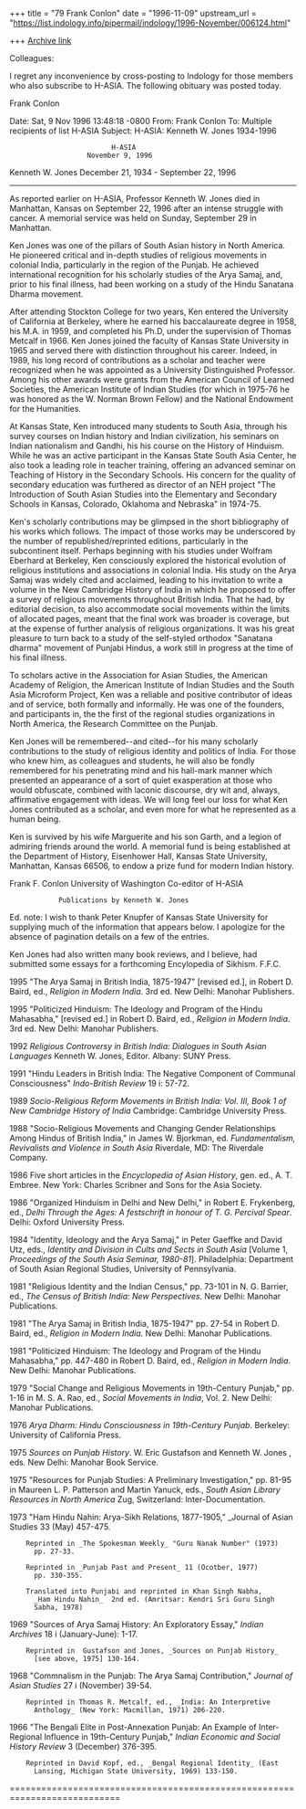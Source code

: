 +++
title = "79 Frank Conlon"
date = "1996-11-09"
upstream_url = "https://list.indology.info/pipermail/indology/1996-November/006124.html"

+++
[Archive link](https://list.indology.info/pipermail/indology/1996-November/006124.html)

Colleagues:

I regret any inconvenience by cross-posting to Indology for those members
who also subscribe to H-ASIA.  The following obituary was posted today.

Frank Conlon

Date: Sat, 9 Nov 1996 13:48:18 -0800
From: Frank Conlon <conlon at U.WASHINGTON.EDU>
To: Multiple recipients of list H-ASIA <H-ASIA at h-net.msu.edu>
Subject: H-ASIA: Kenneth W. Jones 1934-1996

                             H-ASIA
                       November 9, 1996

Kenneth W. Jones  December 21, 1934 - September 22, 1996
*****************************************************************

As reported earlier on H-ASIA, Professor Kenneth W. Jones died in
Manhattan, Kansas on September 22, 1996 after an intense struggle
with cancer.  A memorial service was held on Sunday, September 29
in Manhattan.

Ken Jones  was one of the pillars of South Asian history in North
America.  He pioneered critical and in-depth studies of religious
movements in  colonial India,  particularly in  the region of the
Punjab.   He achieved international recognition for his scholarly
studies of  the Arya  Samaj, and, prior to his final illness, had
been working on a study of the Hindu Sanatana Dharma movement.

After attending  Stockton College  for two years, Ken entered the
University  of  California  at  Berkeley,  where  he  earned  his
baccalaureate degree in 1958, his M.A. in 1959, and completed his
Ph.D, under the supervision of Thomas Metcalf in 1966.  Ken Jones
joined the  faculty of Kansas State University in 1965 and served
there with  distinction throughout  his career.  Indeed, in 1989,
his long  record of  contributions as  a scholar and teacher were
recognized when  he was  appointed as  a University Distinguished
Professor.   Among his other awards were grants from the American
Council of  Learned Societies,  the American  Institute of Indian
Studies (for  which in  1975-76 he  was honored  as the W. Norman
Brown Fellow) and the National Endowment for the Humanities.

At Kansas  State, Ken  introduced many  students to  South  Asia,
through  his   survey  courses   on  Indian  history  and  Indian
civilization, his  seminars on Indian nationalism and Gandhi, his
his course  on the  History of  Hinduism.  While he was an active
participant in the Kansas State South Asia Center, he also took a
leading role in teacher training, offering an advanced seminar on
Teaching of  History in  the Secondary  Schools.  His concern for
the quality  of secondary  education was furthered as director of
an NEH  project "The Introduction of South Asian Studies into the
Elementary and  Secondary Schools  in Kansas,  Colorado, Oklahoma
and Nebraska" in 1974-75.

Ken's scholarly  contributions  may  be  glimpsed  in  the  short
bibliography of  his works  which follows.   The  impact of those
works may  be underscored  by the number of republished/reprinted
editions, particularly  in  the  subcontinent  itself.    Perhaps
beginning with  his studies  under Wolfram  Eberhard at Berkeley,
Ken consciously  explored the  historical evolution  of religious
institutions and  associations in  colonial India.   His study on
the Arya  Samaj was  widely cited  and acclaimed,  leading to his
invitation to  write a  volume in  the New  Cambridge History  of
India in  which he  proposed  to  offer  a  survey  of  religious
movements throughout  British India.   That  he had, by editorial
decision, to  also accommodate social movements within the limits
of allocated  pages, meant  that the  final work  was broader  is
coverage, but  at the  expense of  further analysis  of religious
organizations.  It was his great pleasure to turn back to a study
of the self-styled orthodox "Sanatana dharma" movement of Punjabi
Hindus, a  work still  in progress  at  the  time  of  his  final
illness.

To scholars  active in  the Association  for Asian  Studies,  the
American Academy  of Religion,  the American  Institute of Indian
Studies and  the South Asia Microform Project, Ken was a reliable
and positive  contributor of  ideas and of service, both formally
and informally.   He was  one of the founders,  and  participants
in, the the first of the regional studies organizations  in North
America, the Research Committee on the Punjab.

Ken Jones will be  remembered--and cited--for his  many scholarly
contributions to the study of religious identity and politics  of
India.  For those who knew him,  as colleagues   and students, he
will also be fondly remembered for his penetrating  mind and  his
hall-mark manner which presented an appearance of a sort of quiet
exasperation at those who would obfuscate, combined  with laconic
discourse, dry wit and, always, affirmative engagement with ideas.
We will  long feel our loss for what  Ken Jones contributed  as a
scholar, and even more for what he represented as a human being.

Ken is  survived by  his wife Marguerite and his son Garth, and a
legion of  admiring friends around the world.  A memorial fund is
being established  at the Department of History, Eisenhower Hall,
Kansas State  University, Manhattan,  Kansas 66506,  to  endow  a
prize fund for modern Indian history.

Frank F. Conlon
University of Washington
Co-editor of H-ASIA

                Publications by Kenneth W. Jones

Ed. note:  I wish to thank Peter Knupfer of Kansas State University
for supplying much of the information that appears below.  I apologize
for the absence of pagination details on a few of the entries.

Ken Jones had also written many book reviews, and I believe, had
submitted some essays for a forthcoming Encylopedia of Sikhism.
                                                        F.F.C.

1995    "The Arya Samaj in British India, 1875-1947" [revised ed.], in
          Robert D. Baird, ed., _Religion in Modern India_.  3rd ed.
          New Delhi: Manohar Publishers.

1995    "Politicized Hinduism: The Ideology and Program of the Hindu
          Mahasabha," [revised ed.] in Robert D. Baird, ed., _Religion in
          Modern India_.  3rd ed. New Delhi: Manohar Publishers.

1992    _Religious Controversy in British India: Dialogues in
          South Asian Languages_  Kenneth W. Jones, Editor.
          Albany: SUNY Press.

1991    "Hindu Leaders in British India: The Negative Component of
          Communal Consciousness" _Indo-British Review_  19 i:
          57-72.

1989      _Socio-Religious Reform Movements in British India:
          Vol. III, Book 1 of New Cambridge History of India_
          Cambridge: Cambridge University Press.

1988    "Socio-Religious Movements and Changing Gender Relationships
          Among Hindus of British India," in James W. Bjorkman, ed.
          _Fundamentalism, Revivalists and Violence in South Asia_
          Riverdale, MD: The Riverdale Company.

1986    Five short articles in the _Encyclopedia of Asian History_, gen.
          ed., A. T. Embree.  New York: Charles Scribner and Sons for
          the Asia Society.

1986    "Organized Hinduism in Delhi and New Delhi," in Robert E.
          Frykenberg, ed., _Delhi Through the Ages: A festschrift in
          honour of T. G. Percival Spear_.  Delhi: Oxford University
          Press.

1984    "Identity, Ideology and the Arya Samaj," in Peter Gaeffke
          and David Utz, eds., _Identity and Division in Cults and
          Sects in South Asia_ [Volume 1, _Proceedings of the South
          Asia Seminar, 1980-81_].  Philadelphia: Department of South
          Asian Regional Studies, University of Pennsylvania.

1981    "Religious Identity and the Indian Census," pp. 73-101 in N. G.
          Barrier, ed., _The Census of British India: New Perspectives_.
          New Delhi: Manohar Publications.

1981    "The Arya Samaj in British India, 1875-1947" pp. 27-54 in Robert
          D. Baird, ed., _Religion in Modern India_.  New Delhi: Manohar
          Publications.

1981    "Politicized Hinduism: The Ideology and Program of the Hindu
          Mahasabha," pp. 447-480 in Robert D. Baird, ed., _Religion in
          Modern India_.  New Delhi: Manohar Publications.

1979    "Social Change and Religious Movements in 19th-Century Punjab,"
          pp. 1-16 in M. S. A. Rao, ed., _Social Movements in India_,
          Vol. 2.  New Delhi: Manohar Publications.

1976    _Arya Dharm: Hindu Consciousness in 19th-Century Punjab_.
          Berkeley: University of California Press.

1975    _Sources on Punjab History_.  W. Eric Gustafson and Kenneth
          W. Jones , eds.  New Delhi: Manohar Book Service.

1975    "Resources for Punjab Studies: A Preliminary Investigation,"
          pp. 81-95 in Maureen L. P. Patterson and Martin Yanuck, eds.,
          _South Asian Library Resources in North America_  Zug,
          Switzerland: Inter-Documentation.

1973    "Ham Hindu Nahin: Arya-Sikh Relations, 1877-1905," _Journal of
          Asian Studies 33 (May) 457-475.

        Reprinted in _The Spokesman Weekly_ "Guru Nanak Number" (1973)
          pp. 27-33.

        Reprinted in _Punjab Past and Present_ 11 (Ocotber, 1977)
          pp. 330-355.

        Translated into Punjabi and reprinted in Khan Singh Nabha,
          _Ham Hindu Nahin_  2nd ed. (Amritsar: Kendri Sri Guru Singh
          Sabha, 1978)


1969    "Sources of Arya Samaj History: An Exploratory Essay," _Indian
          Archives_ 18 i (January-June): 1-17.

        Reprinted in  Gustafson and Jones, _Sources on Punjab History_
          [see above, 1975] 130-164.

1968    "Commnalism in the Punjab: The Arya Samaj Contribution,"
          _Journal of Asian Studies_ 27 i (November) 39-54.

        Reprinted in Thomas R. Metcalf, ed., _India: An Interpretive
          Anthology_ (New York: Macmillan, 1971) 206-220.

1966    "The Bengali Elite in Post-Annexation Punjab: An Example of
          Inter-Regional Influence in 19th-Century Punjab," _Indian
          Economic and Social History Review_ 3 (December) 376-395.

        Reprinted in David Kopf, ed., _Bengal Regional Identity_ (East
          Lansing, Michigan State University, 1969) 133-150.

===========================================================================





